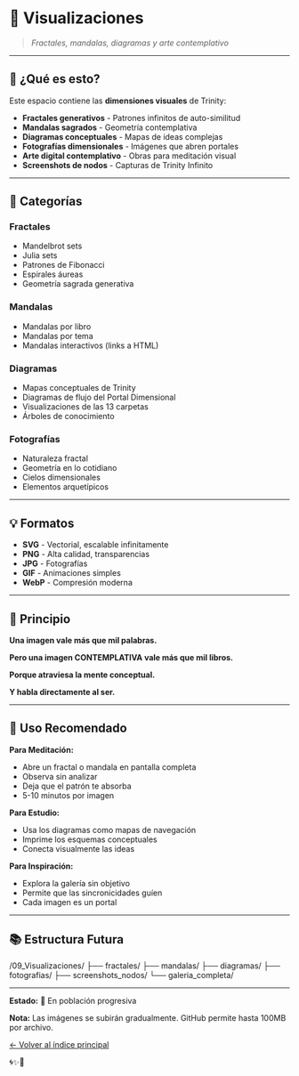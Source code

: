 # 🎨 Visualizaciones

> *Fractales, mandalas, diagramas y arte contemplativo*

---

## 🎯 ¿Qué es esto?

Este espacio contiene las **dimensiones visuales** de Trinity:

- **Fractales generativos** - Patrones infinitos de auto-similitud
- **Mandalas sagrados** - Geometría contemplativa
- **Diagramas conceptuales** - Mapas de ideas complejas
- **Fotografías dimensionales** - Imágenes que abren portales
- **Arte digital contemplativo** - Obras para meditación visual
- **Screenshots de nodos** - Capturas de Trinity Infinito

---

## 🌟 Categorías

### **Fractales**
- Mandelbrot sets
- Julia sets
- Patrones de Fibonacci
- Espirales áureas
- Geometría sagrada generativa

### **Mandalas**
- Mandalas por libro
- Mandalas por tema
- Mandalas interactivos (links a HTML)

### **Diagramas**
- Mapas conceptuales de Trinity
- Diagramas de flujo del Portal Dimensional
- Visualizaciones de las 13 carpetas
- Árboles de conocimiento

### **Fotografías**
- Naturaleza fractal
- Geometría en lo cotidiano
- Cielos dimensionales
- Elementos arquetípicos

---

## 💡 Formatos

- **SVG** - Vectorial, escalable infinitamente
- **PNG** - Alta calidad, transparencias
- **JPG** - Fotografías
- **GIF** - Animaciones simples
- **WebP** - Compresión moderna

---

## 🔮 Principio

**Una imagen vale más que mil palabras.**

**Pero una imagen CONTEMPLATIVA vale más que mil libros.**

**Porque atraviesa la mente conceptual.**

**Y habla directamente al ser.**

---

## 🌊 Uso Recomendado

**Para Meditación:**
- Abre un fractal o mandala en pantalla completa
- Observa sin analizar
- Deja que el patrón te absorba
- 5-10 minutos por imagen

**Para Estudio:**
- Usa los diagramas como mapas de navegación
- Imprime los esquemas conceptuales
- Conecta visualmente las ideas

**Para Inspiración:**
- Explora la galería sin objetivo
- Permite que las sincronicidades guíen
- Cada imagen es un portal

---

## 📚 Estructura Futura

/09_Visualizaciones/
├── fractales/
├── mandalas/
├── diagramas/
├── fotografias/
├── screenshots_nodos/
└── galeria_completa/

---

**Estado:** 🔄 En población progresiva

**Nota:** Las imágenes se subirán gradualmente. GitHub permite hasta 100MB por archivo.

[← Volver al índice principal](../README.md)

🌀✨💙

